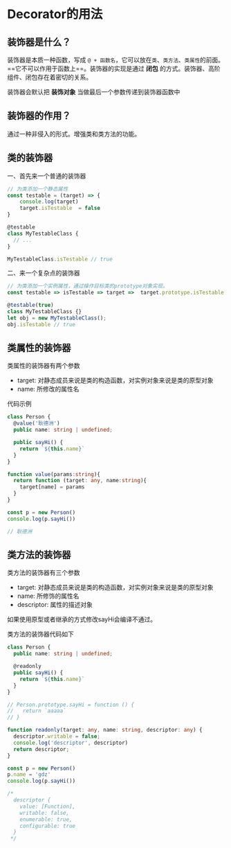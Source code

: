 # Decorator的用法

## 装饰器是什么？

装饰器是本质一种函数，写成 `@ + 函数名`，它可以放在`类`、``类方法``、`类属性`的前面。==它不可以作用于函数上==。装饰器的实现是通过 **闭包** 的方式。装饰器、高阶组件、闭包存在着密切的关系。

装饰器会默认把 **装饰对象** 当做最后一个参数传递到装饰器函数中

## 装饰器的作用？

通过一种非侵入的形式。增强类和类方法的功能。

## 类的装饰器

一、首先来一个普通的装饰器

```javascript
// 为类添加一个静态属性
const testable = (target) => {
    console.log(target)
    target.isTestable  = false
}

@testable
class MyTestableClass {
  // ...
}

MyTestableClass.isTestable // true
```



二、来一个复杂点的装饰器

```javascript
// 为类添加一个实例属性，通过操作目标类的prototype对象实现。
const testable => isTestable => target =>  target.prototype.isTestable = isTestable

@testable(true)
class MyTestableClass {}
let obj = new MyTestableClass();
obj.isTestable // true

```

## 类属性的装饰器

类属性的装饰器有两个参数

* target: 对静态成员来说是类的构造函数，对实例对象来说是类的原型对象
* name: 所修改的属性名

代码示例

```typescript
class Person {
  @value('耿德洲')
  public name: string | undefined;

  public sayHi() {
    return `${this.name}`
  }
}

function value(params:string){
  return function (target: any, name:string){
    target[name] = params
  }
}

const p = new Person()
console.log(p.sayHi())

// 耿德洲
```





## 类方法的装饰器

类方法的装饰器有三个参数

* target: 对静态成员来说是类的构造函数，对实例对象来说是类的原型对象
* name: 所修饰的属性名
* descriptor: 属性的描述对象

如果使用原型或者继承的方式修改sayHi会编译不通过。

类方法的装饰器代码如下

```typescript
class Person {
  public name: string | undefined;

  @readonly
  public sayHi() {
    return `${this.name}`
  }
}

// Person.prototype.sayHi = function () {
//   return `aaaaa`
// }

function readonly(target: any, name: string, descriptor: any) {
  descriptor.writable = false;
  console.log('descriptor', descriptor)
  return descriptor;
}

const p = new Person()
p.name = 'gdz'
console.log(p.sayHi())

/* 
  descriptor {
    value: [Function],
    writable: false,
    enumerable: true,
    configurable: true
  } 
 */
```

